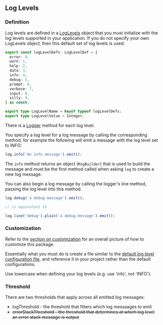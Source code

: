 ## Log Levels

### Definition

Log levels are defined in a [LogLevels](../src/log-levels.ts) object that you must initialize with the log levels
supported in your application. If you do not specify your own LogLevels object, then this default set of log levels is
used:

```typescript
export const logLevelDefs: LogLevelDef = {
  error: 0,
  warn: 1,
  help: 2,
  data: 3,
  info: 4,
  debug: 5,
  prompt: 6,
  verbose: 7,
  input: 8,
  silly: 9,
} as const;

export type LogLevelName = keyof typeof logLevelDefs;
export type LogLevelValue = Integer;
```

There is a [Logger](./classes#logger-class) method for each log level.

You specify a log level for a log message by calling the corresponding method, for example the following will emit a
message with the log level set to INFO:

```typescript
log.info('An info message').emit();
```

The `info` method returns an object (`MsgBuilder`) that is used to build the message and must be the first method called
when asking `log` to create a new log message.

You can also begin a log message by calling the logger's line method, passing the log level into this method.

```typescript
log.debug('a debug message').emit();

// is equivalent to

log.line('debug').plain('a debug message').emit();
```

### Customization

Refer to the [section on customization](./cutomization.md) for an overall picture of how to customize this package.

Essentially what you must do is create a file similar to the
[default log level configuration file](../src/default/logger.ts), and reference it in your project rather than the
default configurations.

Use lowercase when defining your log levels (e.g. use 'info', not 'INFO').

### Threshold

There are two thresholds that apply across all emitted log messages:

- logThreshold - the threshold that filters which log messaages to emit
- ~~errorStackThreshold - the threshold that determines at which log level an error stack message is output~~
